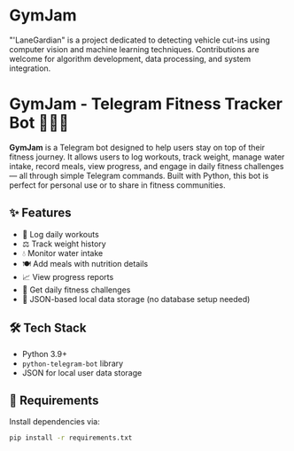 # GymJam
"'LaneGardian" is a project dedicated to detecting vehicle cut-ins using computer vision and machine learning techniques. Contributions are welcome for algorithm development, data processing, and system integration.
# GymJam - Telegram Fitness Tracker Bot 🏋️‍♀️🤖

**GymJam** is a Telegram bot designed to help users stay on top of their fitness journey. It allows users to log workouts, track weight, manage water intake, record meals, view progress, and engage in daily fitness challenges — all through simple Telegram commands. Built with Python, this bot is perfect for personal use or to share in fitness communities.

## ✨ Features

- 📆 Log daily workouts
- ⚖️ Track weight history
- 💧 Monitor water intake
- 🍽️ Add meals with nutrition details
- 📈 View progress reports
- 🎯 Get daily fitness challenges
- 💾 JSON-based local data storage (no database setup needed)

## 🛠️ Tech Stack

- Python 3.9+
- `python-telegram-bot` library
- JSON for local user data storage

## 🧰 Requirements

Install dependencies via:

```bash
pip install -r requirements.txt
